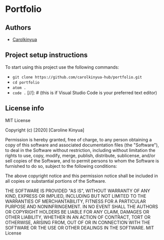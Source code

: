 # Portfolio

## Authors
- [Carolkinyua](https://github.com/Carolkinyua-hub)

## Project setup instructions
To start using this project use the following commands:

- `git clone https://github.com/carolkinyua-hub/portfolio.git`
- `cd portfolio`
- `atom .`
- `code .` [//]: # (this is if Visual Studio Code is your preferred text editor)

## License info
MIT License

Copyright (c) [2020] [Caroline Kinyua]

Permission is hereby granted, free of charge, to any person obtaining a copy
of this software and associated documentation files (the "Software"), to deal
in the Software without restriction, including without limitation the rights
to use, copy, modify, merge, publish, distribute, sublicense, and/or sell
copies of the Software, and to permit persons to whom the Software is
furnished to do so, subject to the following conditions:

The above copyright notice and this permission notice shall be included in all
copies or substantial portions of the Software.

THE SOFTWARE IS PROVIDED "AS IS", WITHOUT WARRANTY OF ANY KIND, EXPRESS OR
IMPLIED, INCLUDING BUT NOT LIMITED TO THE WARRANTIES OF MERCHANTABILITY,
FITNESS FOR A PARTICULAR PURPOSE AND NONINFRINGEMENT. IN NO EVENT SHALL THE
AUTHORS OR COPYRIGHT HOLDERS BE LIABLE FOR ANY CLAIM, DAMAGES OR OTHER
LIABILITY, WHETHER IN AN ACTION OF CONTRACT, TORT OR OTHERWISE, ARISING FROM,
OUT OF OR IN CONNECTION WITH THE SOFTWARE OR THE USE OR OTHER DEALINGS IN THE
SOFTWARE.
MIT License
